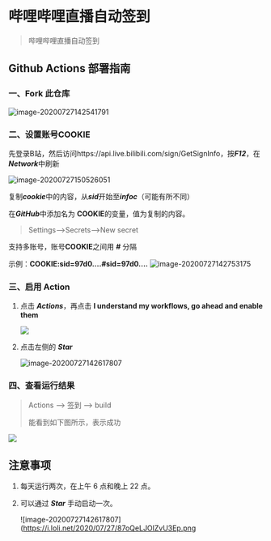 # 哔哩哔哩直播自动签到
> 哔哩哔哩直播自动签到

## Github Actions 部署指南

### 一、Fork 此仓库
![image-20200727142541791](https://i.loli.net/2020/07/27/jK5H8FLvt7aBeYX.png)



### 二、设置账号COOKIE
先登录B站，然后访问https://api.live.bilibili.com/sign/GetSignInfo，按***F12***，在***Network***中刷新

![image-20200727150526051](https://i.loli.net/2020/07/27/zSFRqjIr4B8OEgh.png)

复制***cookie***中的内容，从***sid***开始至***infoc***（可能有所不同）



在***GitHub***中添加名为 **COOKIE**的变量，值为复制的内容。

> Settings-->Secrets-->New secret

支持多账号，账号**COOKIE**之间用 ***#*** 分隔

示例：**COOKIE:sid=97d0....#sid=97d0....**
![image-20200727142753175](https://i.loli.net/2020/07/27/xjri3p4qdchaf2G.png)

### 三、启用 Action
1. 点击 ***Actions***，再点击 **I understand my workflows, go ahead and enable them**

   ![](https://i.loli.net/2020/07/27/pyQmdMHrOIz4x2f.png)

2. 点击左侧的 ***Star***

   ![image-20200727142617807](https://i.loli.net/2020/07/27/3cXnHYIbOxfQDZh.png)

### 四、查看运行结果
> Actions --> 签到 --> build
>
> 能看到如下图所示，表示成功

![](https://i.loli.net/2020/07/27/YLkpXSbRj73nwov.png)

## 注意事项

1. 每天运行两次，在上午 6 点和晚上 22 点。

2. 可以通过 ***Star*** 手动启动一次。

   ![image-20200727142617807](https://i.loli.net/2020/07/27/87oQeLJOlZvU3Ep.png


